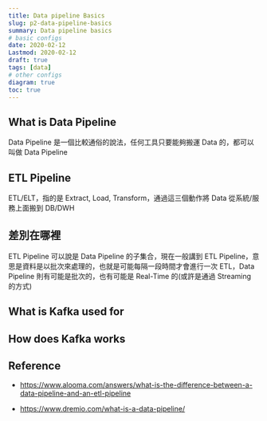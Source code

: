 ```yaml
---
title: Data pipeline Basics
slug: p2-data-pipeline-basics
summary: Data pipeline basics
# basic configs
date: 2020-02-12
Lastmod: 2020-02-12
draft: true
tags: [data]
# other configs
diagram: true
toc: true
---
```


## What is Data Pipeline

Data Pipeline 是一個比較通俗的說法，任何工具只要能夠搬運 Data 的，都可以叫做 Data Pipeline

## ETL Pipeline

ETL/ELT，指的是 Extract, Load, Transform，通過這三個動作將 Data 從系統/服務上面搬到 DB/DWH

## 差別在哪裡

ETL Pipeline 可以說是 Data Pipeline 的子集合，現在一般講到 ETL Pipeline，意思是資料是以批次來處理的，也就是可能每隔一段時間才會進行一次 ETL，Data Pipeline 則有可能是批次的，也有可能是 Real-Time 的(或許是通過 Streaming 的方式)

## What is Kafka used for

## How does Kafka works

## Reference

- <https://www.alooma.com/answers/what-is-the-difference-between-a-data-pipeline-and-an-etl-pipeline>

- <https://www.dremio.com/what-is-a-data-pipeline/>
